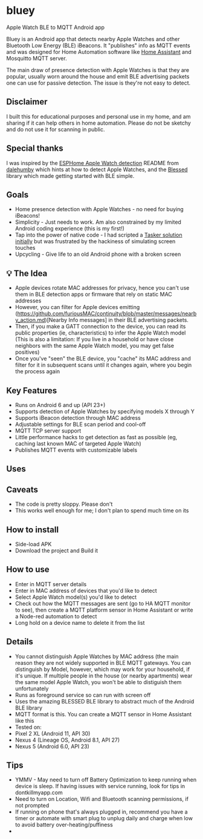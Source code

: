# bluey
Apple Watch BLE to MQTT Android app

Bluey is an Android app that detects nearby Apple Watches and other Bluetooth Low Energy (BLE) iBeacons. It "publishes" info as MQTT events and was designed for Home Automation software like [Home Assistant](https://github.com/home-assistant) and Mosquitto MQTT server. 

The main draw of presence detection with Apple Watches is that they are popular, usually worn around the house and emit BLE advertising packets one can use for passive detection. The issue is they're not easy to detect.

## Disclaimer
I built this for educational purposes and personal use in my home, and am sharing if it can help others in home automation. Please do not be sketchy and do not use it for scanning in public.

## Special thanks
I was inspired by the [ESPHome Apple Watch detection](https://github.com/dalehumby/ESPHome-Apple-Watch-detection) README from [dalehumby](https://github.com/dalehumby) which hints at how to detect Apple Watches, and the [Blessed](https://github.com/weliem/blessed-android) library which made getting started with BLE simple.

## Goals
 * Home presence detection with Apple Watches - no need for buying iBeacons!
 * Simplicity - Just needs to work. Am also constrained by my limited Android coding experience (this is my first!)
 * Tap into the power of native code - I had scripted a [Tasker solution initially](https://www.nyctinker.com/post/ble-presence-detection-for-apple-watch-using-tasker) but was frustrated by the hackiness of simulating screen touches
 * Upcycling - Give life to an old Android phone with a broken screen

 
## 💡 The Idea
 * Apple devices rotate MAC addresses for privacy, hence you can't use them in BLE detection apps or firmware that rely on static MAC addresses
 * However, you can filter for Apple devices emitting (https://github.com/furiousMAC/continuity/blob/master/messages/nearby_action.md)[Nearby Info messages] in their BLE advertising packets.
 * Then, if you make a GATT connection to the device, you can read its public properties (ie, characteristics) to infer the Apple Watch model (This is also a limitation: If you live in a household or have close neighbors with the same Apple Watch model, you may get false positives)
 * Once you've "seen" the BLE device, you "cache" its MAC address and filter for it in subsequent scans until it changes again, where you begin the process again

 
## Key Features
 * Runs on Android 6 and up (API 23+)
 * Supports detection of Apple Watches by specifying models X through Y
 * Supports iBeacon detection through MAC address
 * Adjustable settings for BLE scan period and cool-off
 * MQTT TCP server support
 * Little performance hacks to get detection as fast as possible (eg, caching last known MAC of targeted Apple Watch)
 * Publishes MQTT events with customizable labels

 
## Uses
 
 ## Caveats
  * The code is pretty sloppy. Please don't
  * This works well enough for me; I don't plan to spend much time on its
  
 ## How to install
  * Side-load APK
  * Download the project and Build it
  
 ## How to use
  * Enter in MQTT server details
  * Enter in MAC address of devices that you'd like to detect
  * Select Apple Watch model(s) you'd like to detect
  * Check out how the MQTT messages are sent (go to HA MQTT monitor to see), then create a MQTT platform sensor in Home Assistant or write a Node-red automation to detect
  * Long hold on a device name to delete it from the list
  
 ## Details
  * You cannot distinguish Apple Watches by MAC address (the main reason they are not widely supported in BLE MQTT gateways. You can distinguish by Model, however, which may work for your household, if it's unique. If multiple people in the house (or nearby apartments) wear the same model Apple Watch, you won't be able to distiguish them unfortunately
  * Runs as foreground service so can run with screen off
  * Uses the amazing BLESSED BLE library to abstract much of the Android BLE library
  * MQTT format is this. You can create a MQTT sensor in Home Assistant like this
  * Tested on: 
   * Pixel 2 XL (Android 11, API 30)
   * Nexus 4 (Lineage OS, Android 8.1, API 27)
   * Nexus 5 (Android 6.0, API 23)
  
 ## Tips
  * YMMV - May need to turn off Battery Optimization to keep running when device is sleep. If having issues with service running, look for tips in dontkillmyapp.com
  * Need to turn on Location, Wifi and Bluetooth scanning permissions, if not prompted
  * If running on phone that's always plugged in, recommend you have a timer or automate with smart plug to unplug daily and charge when low to avoid battery over-heating/puffiness
  * 
